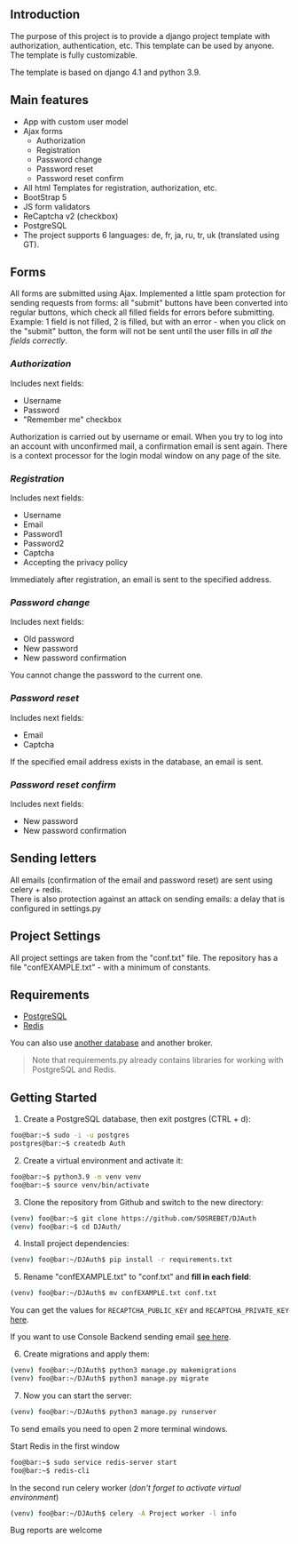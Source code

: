 ## Introduction

The purpose of this project is to provide a django project template with authorization, authentication, etc. This template can be used by anyone. The template is fully customizable.

The template is based on django 4.1 and python 3.9.

## Main features

- App with custom user model
- Ajax forms
  - Authorization
  - Registration
  - Password change
  - Password reset 
  - Password reset confirm
- All html Templates for registration, authorization, etc.
- BootStrap 5
- JS form validators
- ReCaptcha v2 (checkbox)
- PostgreSQL
- The project supports 6 languages: de, fr, ja, ru, tr, uk (translated using GT).

## Forms

All forms are submitted using Ajax. Implemented a little spam protection for sending requests from forms:
all "submit" buttons have been converted into regular buttons, which check all filled fields for errors before submitting. Example: 1 field is not filled, 2 is filled, but with an error - when you click on the "submit" button, the form will not be sent until the user fills in *all the fields correctly*.

### *Authorization*

Includes next fields:
- Username
- Password
- "Remember me" checkbox

Authorization is carried out by username or email. When you try to log into an account with unconfirmed mail, a confirmation email is sent again. There is a context processor for the login modal window on any page of the site.

### *Registration*

Includes next fields: 
- Username
- Email
- Password1
- Password2
- Captcha
- Accepting the privacy policy

Immediately after registration, an email is sent to the specified address.

### *Password change*

Includes next fields:
- Old password
- New password
- New password confirmation

You cannot change the password to the current one.

### *Password reset*

Includes next fields:
- Email
- Captcha

If the specified email address exists in the database, an email is sent.

### *Password reset confirm*

Includes next fields:
- New password
- New password confirmation

## Sending letters

All emails (confirmation of the email and password reset) are sent using celery + redis.<br>
There is also protection against an attack on sending emails: a delay that is configured in settings.py

## Project Settings

All project settings are taken from the "conf.txt" file.
The repository has a file "confEXAMPLE.txt" - with a minimum of constants.

## Requirements

- [PostgreSQL](https://www.postgresql.org/download/)
- [Redis](https://redis.io/docs/getting-started/)

You can also use [another database](https://docs.djangoproject.com/en/4.1/ref/databases/.) and another broker.

> Note that requirements.py already contains libraries for working with PostgreSQL and Redis.

## Getting Started

1. Create a PostgreSQL database, then exit postgres (CTRL + d):
  
  ```bash
  foo@bar:~$ sudo -i -u postgres
  postgres@bar:~$ createdb Auth
  ```
  
2. Create a virtual environment and activate it:

  ```bash
  foo@bar:~$ python3.9 -m venv venv
  foo@bar:~$ source venv/bin/activate
  ```

3. Clone the repository from Github and switch to the new directory:
  ```bash
  (venv) foo@bar:~$ git clone https://github.com/SOSREBET/DJAuth
  (venv) foo@bar:~$ cd DJAuth/
  ```

4. Install project dependencies:
  
  ```bash
  (venv) foo@bar:~/DJAuth$ pip install -r requirements.txt
  ```

5. Rename "confEXAMPLE.txt" to "conf.txt" and **fill in each field**:

  ```bash
  (venv) foo@bar:~/DJAuth$ mv confEXAMPLE.txt conf.txt
  ```

  You can get the values for `RECAPTCHA_PUBLIC_KEY` and `RECAPTCHA_PRIVATE_KEY` [here](https://www.google.com/recaptcha/admin).

  If you want to use Console Backend sending email [see here](https://docs.djangoproject.com/en/4.1/topics/email/#console-backend).

6. Create migrations and apply them:

  ```bash
  (venv) foo@bar:~/DJAuth$ python3 manage.py makemigrations
  (venv) foo@bar:~/DJAuth$ python3 manage.py migrate
  ```

7. Now you can start the server:

  ```bash
  (venv) foo@bar:~/DJAuth$ python3 manage.py runserver
  ```
  
  To send emails you need to open 2 more terminal windows.

  Start Redis in the first window

  ```bash
  foo@bar:~$ sudo service redis-server start
  foo@bar:~$ redis-cli
  ```

  In the second run celery worker (*don't forget to activate virtual environment*)

  ```bash
  (venv) foo@bar:~/DJAuth$ celery -A Project worker -l info
  ```

Bug reports are welcome
